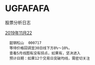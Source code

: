 # UGFAFAFA
股票分析日志

[2019年11月22](./20191122/README.md)

```
  韶钢松山  000717 
  等待价格回调至30日线下方8%～10%，
  查看5月线图有没有拐点，如果有，坚决进入
  预计日期：如果12个交易日突破均线，需密切关注
```


